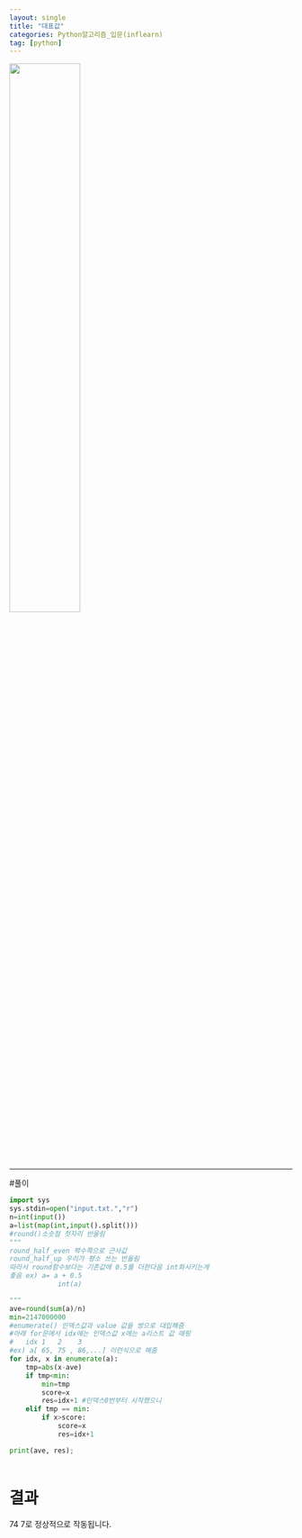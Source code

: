 ```yaml
---
layout: single
title: "대표값"
categories: Python알고리즘_입문(inflearn)
tag: [python]
---
```



<image src="https://user-images.githubusercontent.com/81250039/213105907-21b2e0ed-d6c5-4b8a-a66e-bfad9763326d.png" width="50%" height="50%">

<hr>
#풀이 

```python
import sys
sys.stdin=open("input.txt.","r")
n=int(input())
a=list(map(int,input().split()))
#round()소숫점 첫자리 반올림
"""
round_half_even 짝수쪽으로 근사값 
round_half_up 우리가 평소 쓰는 반올림
따라서 round함수보다는 기존값에 0.5를 더한다음 int화시키는게
좋음 ex) a= a + 0.5
            int(a)

"""
ave=round(sum(a)/n)
min=2147000000
#enumerate() 인덱스값과 value 값을 쌍으로 대입해줌
#아래 for문에서 idx에는 인덱스값 x에는 a리스트 값 매핑
#   idx 1   2    3
#ex) a[ 65, 75 , 86,...] 이런식으로 해줌  
for idx, x in enumerate(a):
    tmp=abs(x-ave)
    if tmp<min:
        min=tmp
        score=x
        res=idx+1 #인덱스0번부터 시작했으니
    elif tmp == min:
        if x>score:
            score=x
            res=idx+1

print(ave, res);
        

```
# 결과
  74 7로 정상적으로 작동됩니다.

